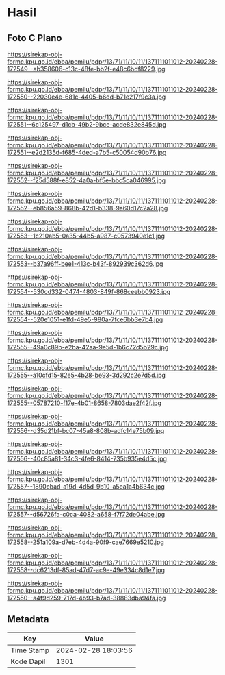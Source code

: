# Hasil

## Foto C Plano

https://sirekap-obj-formc.kpu.go.id/ebba/pemilu/pdpr/13/71/11/10/11/1371111011012-20240228-172549--ab358606-c13c-48fe-bb2f-e48c6bdf8229.jpg

https://sirekap-obj-formc.kpu.go.id/ebba/pemilu/pdpr/13/71/11/10/11/1371111011012-20240228-172550--22030e4e-681c-4405-b6dd-b71e217f9c3a.jpg

https://sirekap-obj-formc.kpu.go.id/ebba/pemilu/pdpr/13/71/11/10/11/1371111011012-20240228-172551--6c125497-d1cb-49b2-9bce-acde832e845d.jpg

https://sirekap-obj-formc.kpu.go.id/ebba/pemilu/pdpr/13/71/11/10/11/1371111011012-20240228-172551--e2d2135d-f685-4ded-a7b5-c50054d90b76.jpg

https://sirekap-obj-formc.kpu.go.id/ebba/pemilu/pdpr/13/71/11/10/11/1371111011012-20240228-172552--f25d588f-e852-4a0a-bf5e-bbc5ca046995.jpg

https://sirekap-obj-formc.kpu.go.id/ebba/pemilu/pdpr/13/71/11/10/11/1371111011012-20240228-172552--eb856a59-868b-42d1-b338-9a60d17c2a28.jpg

https://sirekap-obj-formc.kpu.go.id/ebba/pemilu/pdpr/13/71/11/10/11/1371111011012-20240228-172553--1c210ab5-0a35-44b5-a987-c0573940e1c1.jpg

https://sirekap-obj-formc.kpu.go.id/ebba/pemilu/pdpr/13/71/11/10/11/1371111011012-20240228-172553--b37a96ff-bee1-413c-b43f-892939c362d6.jpg

https://sirekap-obj-formc.kpu.go.id/ebba/pemilu/pdpr/13/71/11/10/11/1371111011012-20240228-172554--530cd332-0474-4803-849f-868ceebb0923.jpg

https://sirekap-obj-formc.kpu.go.id/ebba/pemilu/pdpr/13/71/11/10/11/1371111011012-20240228-172554--520e1051-e1fd-49e5-980a-7fce6bb3e7b4.jpg

https://sirekap-obj-formc.kpu.go.id/ebba/pemilu/pdpr/13/71/11/10/11/1371111011012-20240228-172555--49a0c89b-e2ba-42aa-9e5d-1b6c72d5b29c.jpg

https://sirekap-obj-formc.kpu.go.id/ebba/pemilu/pdpr/13/71/11/10/11/1371111011012-20240228-172555--a10cfd15-82e5-4b28-be93-3d292c2e7d5d.jpg

https://sirekap-obj-formc.kpu.go.id/ebba/pemilu/pdpr/13/71/11/10/11/1371111011012-20240228-172555--05787210-f17e-4b01-8658-7803dae2f42f.jpg

https://sirekap-obj-formc.kpu.go.id/ebba/pemilu/pdpr/13/71/11/10/11/1371111011012-20240228-172556--d35d21bf-bc07-45a8-808b-adfc14e75b09.jpg

https://sirekap-obj-formc.kpu.go.id/ebba/pemilu/pdpr/13/71/11/10/11/1371111011012-20240228-172556--40c85a81-34c3-4fe6-8414-735b935e4d5c.jpg

https://sirekap-obj-formc.kpu.go.id/ebba/pemilu/pdpr/13/71/11/10/11/1371111011012-20240228-172557--1890cbad-a19d-4d5d-9b10-a5ea1a4b634c.jpg

https://sirekap-obj-formc.kpu.go.id/ebba/pemilu/pdpr/13/71/11/10/11/1371111011012-20240228-172557--d56726fa-c0ca-4082-a658-f7f72de04abe.jpg

https://sirekap-obj-formc.kpu.go.id/ebba/pemilu/pdpr/13/71/11/10/11/1371111011012-20240228-172558--251a109a-d7eb-4d4a-90f9-cae7669e5210.jpg

https://sirekap-obj-formc.kpu.go.id/ebba/pemilu/pdpr/13/71/11/10/11/1371111011012-20240228-172558--dc6213df-85ad-47d7-ac9e-49e334c8d1e7.jpg

https://sirekap-obj-formc.kpu.go.id/ebba/pemilu/pdpr/13/71/11/10/11/1371111011012-20240228-172550--a4f9d259-717d-4b93-b7ad-38883dba94fa.jpg


## Metadata

| Key        | Value               |
| ---------- | ------------------- |
| Time Stamp | 2024-02-28 18:03:56 |
| Kode Dapil | 1301                |



